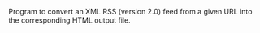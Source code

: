 <p>Program to convert an XML RSS (version 2.0) feed from a given URL into the corresponding HTML output file.</p>
